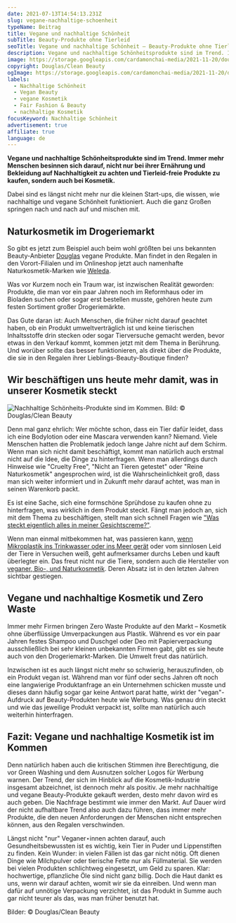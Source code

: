 ```yaml
---
date: 2021-07-13T14:54:13.231Z
slug: vegane-nachhaltige-schoenheit
typeName: Beitrag
title: Vegane und nachhaltige Schönheit
subTitle: Beauty-Produkte ohne Tierleid
seoTitle: Vegane und nachhaltige Schönheit – Beauty-Produkte ohne Tierleid
description: Vegane und nachhaltige Schönheitsprodukte sind im Trend. Immer mehr Menschen besinnen sich darauf, nicht nur bei ihrer Ernährung und Bekleidung auf Nachhaltigkeit zu achten und Tierleid-freie Produkte zu kaufen, sondern auch bei Kosmetik.
image: https://storage.googleapis.com/cardamonchai-media/2021-11-20/douglas-clean-beauty-jpg-imagine-e8c8b8_967263_1024_768/640.webp
copyright: Douglas/Clean Beauty
ogImage: https://storage.googleapis.com/cardamonchai-media/2021-11-20/douglas-clean-beauty-fb-jpg-imagine-e8c8a8_ac8a79_1200_628/640.webp
labels:
  - Nachhaltige Schönheit
  - Vegan Beauty
  - vegane Kosmetik
  - Fair Fashion & Beauty
  - nachhaltige Kosmetik
focusKeyword: Nachhaltige Schönheit
advertisement: true
affiliate: true
language: de
---
```


**Vegane und nachhaltige Schönheitsprodukte sind im Trend. Immer mehr Menschen besinnen sich darauf, nicht nur bei ihrer Ernährung und Bekleidung auf Nachhaltigkeit zu achten und Tierleid-freie Produkte zu kaufen, sondern auch bei Kosmetik.**

Dabei sind es längst nicht mehr nur die kleinen Start-ups, die wissen, wie nachhaltige und vegane Schönheit funktioniert. Auch die ganz Großen springen nach und nach auf und mischen mit.

## Naturkosmetik im Drogeriemarkt

So gibt es jetzt zum Beispiel auch beim wohl größten bei uns bekannten Beauty-Anbieter [Douglas](https://www.douglas.de) vegane Produkte. Man findet in den Regalen in den Vorort-Filialen und im Onlineshop jetzt auch namenhafte Naturkosmetik-Marken wie [Weleda](https://www.douglas.de/de/b/weleda/b0660).

Was vor Kurzem noch ein Traum war, ist inzwischen Realität geworden: Produkte, die man vor ein paar Jahren noch im Reformhaus oder im Bioladen suchen oder sogar erst bestellen musste, gehören heute zum festen Sortiment großer Drogeriemärkte.

Das Gute daran ist: Auch Menschen, die früher nicht darauf geachtet haben, ob ein Produkt umweltverträglich ist und keine tierischen Inhaltsstoffe drin stecken oder sogar Tierversuche gemacht werden, bevor etwas in den Verkauf kommt, kommen jetzt mit dem Thema in Berührung. Und worüber sollte das besser funktionieren, als direkt über die Produkte, die sie in den Regalen ihrer Lieblings-Beauty-Boutique finden?

## Wir beschäftigen uns heute mehr damit, was in unserer Kosmetik steckt

![Nachhaltige Schönheits-Produkte sind im Kommen. Bild: © Douglas/Clean Beauty](https://storage.googleapis.com/cardamonchai-media/2021-11-20/douglas-clean-beauty-1-jpg-imagine-f8f8f8_9d7b6f_1024_768/640.webp 'Nachhaltige Schönheits-Produkte sind im Kommen. Bild: © Douglas/Clean Beauty')

Denn mal ganz ehrlich: Wer möchte schon, dass ein Tier dafür leidet, dass ich eine Bodylotion oder eine Mascara verwenden kann? Niemand. Viele Menschen hatten die Problematik jedoch lange Jahre nicht auf dem Schirm. Wenn man sich nicht damit beschäftigt, kommt man natürlich auch erstmal nicht auf die Idee, die Dinge zu hinterfragen. Wenn man allerdings durch Hinweise wie "Cruelty Free", "Nicht an Tieren getestet" oder "Reine Naturkosmetik" angesprochen wird, ist die Wahrscheinlichkeit groß, dass man sich weiter informiert und in Zukunft mehr darauf achtet, was man in seinen Warenkorb packt.

Es ist eine Sache, sich eine formschöne Sprühdose zu kaufen ohne zu hinterfragen, was wirklich in dem Produkt steckt. Fängt man jedoch an, sich mit dem Thema zu beschäftigen, stellt man sich schnell Fragen wie ["Was steckt eigentlich alles in meiner Gesichtscreme?"](https://www.douglas.de/de/c/clean-beauty/gesicht/1104).

Wenn man einmal mitbekommen hat, was passieren kann, [wenn Mikroplastik ins Trinkwasser oder ins Meer gerät](/2018/05/mikroplastik-in-der-kosmetik/) oder vom sinnlosen Leid der Tiere in Versuchen weiß, geht aufmerksamer durchs Leben und kauft überlegter ein. Das freut nicht nur die Tiere, sondern auch die Hersteller von [veganer, Bio-, und Naturkosmetik](/2018/03/vegane-kosmetik-und-naturkosmetik/). Deren Absatz ist in den letzten Jahren sichtbar gestiegen.

## Vegane und nachhaltige Kosmetik und Zero Waste

Immer mehr Firmen bringen Zero Waste Produkte auf den Markt – Kosmetik ohne überflüssige Umverpackungen aus Plastik. Während es vor ein paar Jahren festes Shampoo und Duschgel oder Deo mit Papierverpackung ausschließlich bei sehr kleinen unbekannten Firmen gabt, gibt es sie heute auch von den Drogeriemarkt-Marken. Die Umwelt freut das natürlich.

Inzwischen ist es auch längst nicht mehr so schwierig, herauszufinden, ob ein Produkt vegan ist. Während man vor fünf oder sechs Jahren oft noch eine langwierige Produktanfrage an ein Unternehmen schicken musste und dieses dann häufig sogar gar keine Antwort parat hatte, wirkt der "vegan"-Aufdruck auf Beauty-Produkten heute wie Werbung. Was genau drin steckt und wie das jeweilige Produkt verpackt ist, sollte man natürlich auch weiterhin hinterfragen.

## Fazit: Vegane und nachhaltige Kosmetik ist im Kommen

Denn natürlich haben auch die kritischen Stimmen ihre Berechtigung, die vor Green Washing und dem Ausnutzen solcher Logos für Werbung warnen. Der Trend, der sich im Hinblick auf die Kosmetik-Industrie insgesamt abzeichnet, ist dennoch mehr als positiv. Je mehr nachhaltige und vegane Beauty-Produkte gekauft werden, desto mehr davon wird es auch geben. Die Nachfrage bestimmt wie immer den Markt. Auf Dauer wird der nicht aufhaltbare Trend also auch dazu führen, dass immer mehr Produkte, die den neuen Anforderungen der Menschen nicht entsprechen können, aus den Regalen verschwinden.

Längst nicht "nur" Veganer⋆innen achten darauf, auch Gesundheitsbewussten ist es wichtig, kein Tier in Puder und Lippenstiften zu finden. Kein Wunder: in vielen Fällen ist das gar nicht nötig. Oft dienen Dinge wie Milchpulver oder tierische Fette nur als Füllmaterial. Sie werden bei vielen Produkten schlichtweg eingesetzt, um Geld zu sparen. Klar: hochwertige, pflanzliche Öle sind nicht ganz billig. Doch die Haut dankt es uns, wenn wir darauf achten, womit wir sie da einreiben. Und wenn man dafür auf unnötige Verpackung verzichtet, ist das Produkt in Summe auch gar nicht teurer als das, was man früher benutzt hat.

Bilder: © Douglas/Clean Beauty
